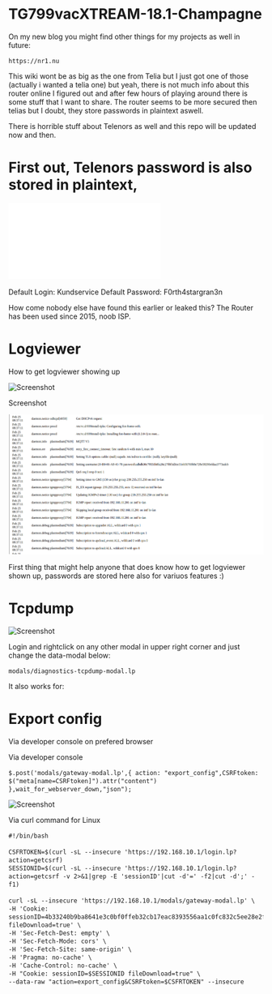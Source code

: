 # TG799vacXTREAM-18.1-Champagne

On my new blog you might find other things for my projects as well in future: 

	https://nr1.nu

This wiki wont be as big as the one from Telia but I just got one of those (actually i wanted a telia one) but yeah, there is not much info 
about this router online I figured out and after few hours of playing around there is some stuff that I want to share.
The router seems to be more secured then telias but I doubt, they store passwords in plaintext aswell. 

There is horrible stuff about Telenors as well and this repo will be updated now and then.


# First out, Telenors password is also stored in plaintext, 

![Screenshot](.previews/telenors-password.txt)

Default Login: Kundservice 
Default Password: F0rth4stargran3n

How come nobody else have found this earlier or leaked this? The Router has been used since 2015, noob ISP. 

# Logviewer

How to get logviewer showing up

![Screenshot](.previews/logviewer_telenor.gif)

Screenshot 

![Screenshot](.previews/telenor_plasmo-password.png)

First thing that might help anyone that does know how to get logviewer shown up, passwords are stored here also for variuos features :) 

# Tcpdump 

![Screenshot](.previews/tcpdump_telenor.gif)

Login and rightclick on any other modal in upper right corner and just change the data-modal below:

	modals/diagnostics-tcpdump-modal.lp

It also works for: 

# Export config

Via developer console on prefered browser

Via developer console

    $.post('modals/gateway-modal.lp',{ action: "export_config",CSRFtoken: $("meta[name=CSRFtoken]").attr("content") },wait_for_webserver_down,"json");

![Screenshot](.previews/export_config.gif)

Via curl command for Linux

    #!/bin/bash

    CSFRTOKEN=$(curl -sL --insecure 'https://192.168.10.1/login.lp?action=getcsrf)
    SESSIONID=$(curl -sL --insecure 'https://192.168.10.1/login.lp?action=getcsrf -v 2>&1|grep -E 'sessionID'|cut -d'=' -f2|cut -d';' -f1)

	curl -sL --insecure 'https://192.168.10.1/modals/gateway-modal.lp' \  
	-H 'Cookie: sessionID=4b33240b9ba8641e3c0bf0ffeb32cb17eac8393556aa1c0fc832c5ee28e2fc6d; fileDownload=true' \
	-H 'Sec-Fetch-Dest: empty' \
 	-H 'Sec-Fetch-Mode: cors' \ 
	-H 'Sec-Fetch-Site: same-origin' \
	-H 'Pragma: no-cache' \
	-H 'Cache-Control: no-cache' \
	-H "Cookie: sessionID=$SESSIONID fileDownload=true" \
	--data-raw "action=export_config&CSRFtoken=$CSFRTOKEN" --insecure

